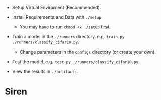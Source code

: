 - Setup Virtual Enviroment (Recommended).

- Install Requirements and Data with ``` ./setup ```
    - You may have to run ``` chmod +x ./setup ``` first.

- Train a model in the ``` ./runners ``` directory. e.g. ``` train.py ./runners/classify_cifar10.py ```.
    - Change parameters in the ``` configs ``` directory (or create your own).

- Test the model. e.g. ``` test.py ./runners/classify_cifar10.py ```.

- View the results in ``` ./artifacts ```.

# Siren